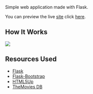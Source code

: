 Simple web application made with Flask.


You can preview the live [site](https://ayoola-top-movies.herokuapp.com/) click [here](https://ayoola-top-movies.herokuapp.com/).
## How It Works
![](./resources/video.gif)

## Resources Used
- [Flask](https://flask.palletsprojects.com/en/2.0.x/)
- [Flask-Bootstrap](https://pythonhosted.org/Flask-Bootstrap/)
- [HTML5Up](https://html5up.net/)
- [TheMovies DB](https://developers.themoviedb.org/3/getting-started/introduction)
